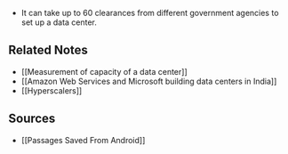 - It can take up to 60 clearances from different government agencies to set up a data center.

## Related Notes
- [[Measurement of capacity of a data center]]
- [[Amazon Web Services and Microsoft building data centers in India]]
- [[Hyperscalers]]

## Sources
- [[Passages Saved From Android]]